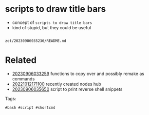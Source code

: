 # scripts to draw title bars

- concept of `scripts to draw title bars`
- kind of stupid, but they could be useful

```
```

` zet/20230906035236/README.md `

# Related

- [20230906033259](/zet/20230906033259/README.md) functions to copy over and possibly remake as commands
- [20221012171100](/zet/20221012171100/README.md) recently created nodes hub
- [20230906035650](/zet/20230906035650/README.md) script to print reverse shell snippets

Tags:

    #bash #script #shortcmd
